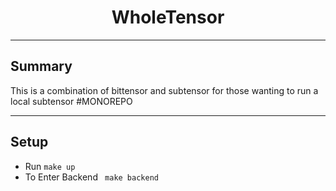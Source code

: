 <div align="center">

# **WholeTensor** <!-- omit in toc -->
</div>

***
## Summary 
This is a combination of bittensor and subtensor for those wanting to run a local subtensor #MONOREPO

***

## Setup


- Run ```make up```
- To Enter Backend ``` make backend```

